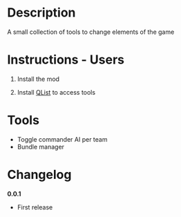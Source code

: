 # Description

A small collection of tools to change elements of the game

# Instructions - Users

1. Install the mod

2. Install <a href="https://github.com/dodad-2/QList">QList</a> to access tools

# Tools

- Toggle commander AI per team
- Bundle manager

# Changelog

**0.0.1**

- First release
